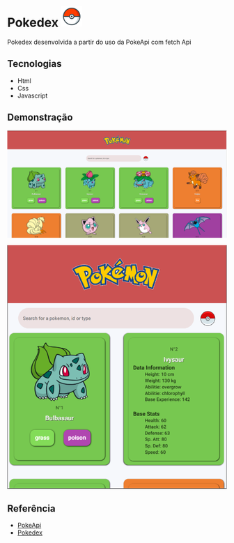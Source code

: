 # Pokedex ![Pokeball](/assets/img/icons8-pokeball-48.png)

Pokedex desenvolvida a partir do uso da PokeApi com fetch Api

## Tecnologias

- Html
- Css
- Javascript

## Demonstração

![desktop](/assets/img/desktop.png)

![mobile(2)](/assets/img/mobile(2).png)

## Referência

- [PokeApi](https://pokeapi.co/api/v2/pokemon/)
- [Pokedex](https://pokedex-js-rho.vercel.app/)
  
